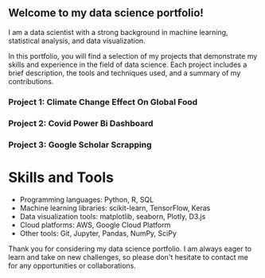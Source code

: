 ## Welcome to my data science portfolio!

I am a data scientist with a strong background in machine learning, statistical analysis, and data visualization.

In this portfolio, you will find a selection of my projects that demonstrate my skills and experience in the field of data science. Each project includes a brief description, the tools and techniques used, and a summary of my contributions.
### Project 1: Climate Change Effect On Global Food 

### Project 2: Covid Power Bi Dashboard

### Project 3: Google Scholar Scrapping


# Skills and Tools

- Programming languages: Python, R, SQL
- Machine learning libraries: scikit-learn, TensorFlow, Keras
- Data visualization tools: matplotlib, seaborn, Plotly, D3.js
- Cloud platforms: AWS, Google Cloud Platform
- Other tools: Git, Jupyter, Pandas, NumPy, SciPy

Thank you for considering my data science portfolio. I am always eager to learn and take on new challenges, so please don't hesitate to contact me for any opportunities or collaborations.
